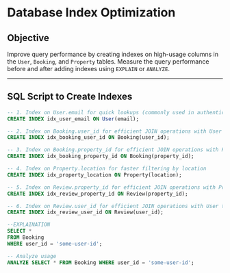 # Database Index Optimization

## Objective
Improve query performance by creating indexes on high-usage columns in the `User`, `Booking`, and `Property` tables. Measure the query performance before and after adding indexes using `EXPLAIN` or `ANALYZE`.

---

## SQL Script to Create Indexes
```sql
-- 1. Index on User.email for quick lookups (commonly used in authentication or filters)
CREATE INDEX idx_user_email ON User(email);

-- 2. Index on Booking.user_id for efficient JOIN operations with User table
CREATE INDEX idx_booking_user_id ON Booking(user_id);

-- 3. Index on Booking.property_id for efficient JOIN operations with Property table
CREATE INDEX idx_booking_property_id ON Booking(property_id);

-- 4. Index on Property.location for faster filtering by location
CREATE INDEX idx_property_location ON Property(location);

-- 5. Index on Review.property_id for efficient JOIN operations with Property table
CREATE INDEX idx_review_property_id ON Review(property_id);

-- 6. Index on Review.user_id for efficient JOIN operations with User table
CREATE INDEX idx_review_user_id ON Review(user_id);

--EXPLAINATION
SELECT * 
FROM Booking 
WHERE user_id = 'some-user-id';

-- Analyze usage
ANALYZE SELECT * FROM Booking WHERE user_id = 'some-user-id';

